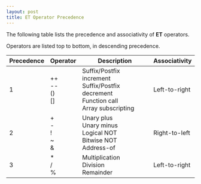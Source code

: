 ```yaml
---
layout: post
title: ET Operator Precedence
---
```


The following table lists the precedence and associativity of **ET** operators.

Operators are listed top to bottom, in descending precedence.



| Precedence  | Operator | Description | Associativity |
| ------------- | ------------- | ------------ | ---------- |
| 1 | ++<br>--<br>()<br>[] | Suffix/Postfix increment<br>Suffix/Postfix decrement<br>Function call<br>Array subscripting | Left-to-right |
| 2 | +<br>-<br>!<br>~<br>& | Unary plus<br>Unary minus<br>Logical NOT<br>Bitwise NOT<br>Address-of | Right-to-left |
| 3 | *<br>/<br>% | Multiplication<br>Division<br>Remainder | Left-to-right |


